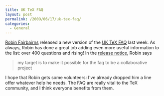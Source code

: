 ```yaml
---
title: UK TeX FAQ
layout: post
permalink: /2009/06/17/uk-tex-faq/
categories:
  - General
---
```

[Robin Fairbairns](http://www.cl.cam.ac.uk/~rf10/) released a new version of the [UK TeX FAQ](http://www.tex.ac.uk/cgi-bin/texfaq2html) last week. As always, Robin has done a great job adding even more useful information to the list: over 400 questions and rising! In the [release notice](http://groups.google.com/group/comp.text.tex/browse_frm/thread/f9cb1139969fb721#), Robin says

> my target is to make it possible for the faq to be a collaborative project

I hope that Robin gets some volunteers: I've already dropped him a line offer whatever help he needs. The FAQ are really vital to the TeX community, and I think everyone benefits from them.
